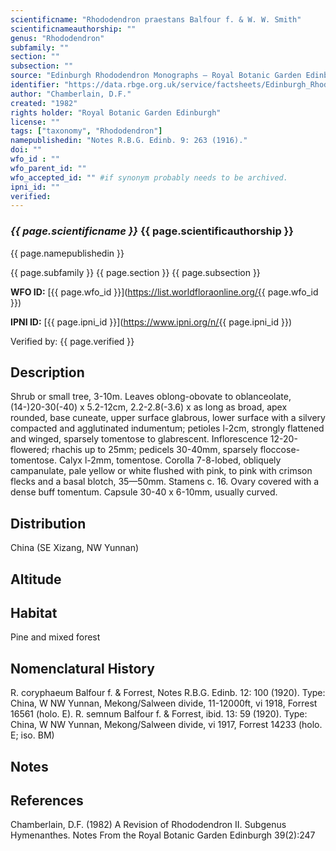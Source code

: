 ```yaml
---
scientificname: "Rhododendron praestans Balfour f. & W. W. Smith"
scientificnameauthorship: ""
genus: "Rhododendron"
subfamily: ""
section: ""
subsection: ""
source: "Edinburgh Rhododendron Monographs – Royal Botanic Garden Edinburgh"
identifier: "https://data.rbge.org.uk/service/factsheets/Edinburgh_Rhododendron_Monographs.xhtml"
author: "Chamberlain, D.F."
created: "1982"
rights holder: "Royal Botanic Garden Edinburgh"
license: ""
tags: ["taxonomy", "Rhododendron"]
namepublishedin: "Notes R.B.G. Edinb. 9: 263 (1916)."
doi: ""
wfo_id : ""
wfo_parent_id: ""
wfo_accepted_id: "" #if synonym probably needs to be archived.                      
ipni_id: ""
verified:
---
```

### _{{ page.scientificname }}_ {{ page.scientificauthorship }}
 {{ page.namepublishedin }}

{{ page.subfamily }} {{ page.section }} {{ page.subsection }}

**WFO ID:** [{{ page.wfo_id }}](https://list.worldfloraonline.org/{{ page.wfo_id }})

**IPNI ID:** [{{ page.ipni_id }}](https://www.ipni.org/n/{{ page.ipni_id }})

Verified by: {{ page.verified }}



## Description
Shrub or small tree, 3-10m. Leaves oblong-obovate to oblanceolate, (14-)20-30(-40) x 5.2-12cm, 2.2-2.8(-3.6) x as long as broad, apex rounded, base cuneate, upper surface glabrous, lower surface with a silvery compacted and agglutinated indumentum; petioles l-2cm, strongly flattened and winged, sparsely tomentose to glabrescent. Inflorescence 12-20-flowered; rhachis up to 25mm; pedicels 30-40mm, sparsely floccose-tomentose. Calyx l-2mm, tomentose. Corolla 7-8-lobed, obliquely campanulate, pale yellow or white flushed with pink, to pink with crimson flecks and a basal blotch, 35—50mm. Stamens c. 16. Ovary covered with a dense buff tomentum. Capsule 30-40 x 6-10mm, usually curved.

## Distribution
China (SE Xizang, NW Yunnan)

## Altitude


## Habitat
Pine and mixed forest

## Nomenclatural History
R. coryphaeum Balfour f. & Forrest, Notes R.B.G. Edinb. 12: 100 (1920). Type: China, W NW Yunnan, Mekong/Salween divide, 11-12000ft, vi 1918, Forrest 16561 (holo. E). R. semnum Balfour f. & Forrest, ibid. 13: 59 (1920). Type: China, W NW Yunnan, Mekong/Salween divide, vi 1917, Forrest 14233 (holo. E; iso. BM)
                       
## Notes


## References

Chamberlain, D.F. (1982) A Revision of Rhododendron II. Subgenus Hymenanthes. Notes From the Royal Botanic Garden Edinburgh 39(2):247
